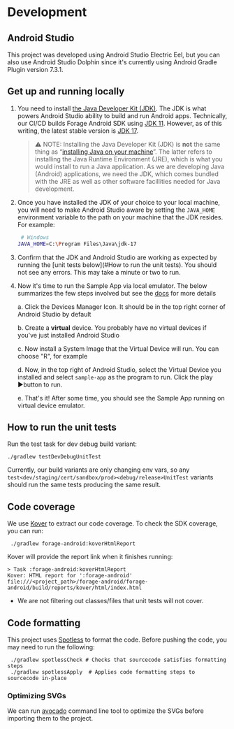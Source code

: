 # Development
## Android Studio
This project was developed using Android Studio Electric Eel, but you can also use Android Studio Dolphin since it's currently using Android Gradle Plugin version 7.3.1.

## Get up and running locally
1. You need to install [the Java Developer Kit (JDK)](https://www.oracle.com/java/technologies/downloads/). The JDK is what powers Android Studio ability to build and run Android apps. Technically, our CI/CD builds Forage Android SDK using [JDK 11](https://github.com/teamforage/forage-android-sdk/blob/f2ff61ed27847b28d631f975c9a79e52f9258802/.github/workflows/CI.yaml#L21). However, as of this writing, the latest stable version is [JDK 17](https://www.oracle.com/java/technologies/downloads/#java17).
    > ⚠️ NOTE: Installing the Java Developer Kit (JDK) is **not** the same thing as “[installing Java on your machine](https://www.oracle.com/ca-en/java/technologies/downloads/)”. The latter refers to installing the Java Runtime Environment (JRE), which is what you would install to run a Java application. As we are developing Java (Android) applications, we need the JDK, which comes bundled with the JRE as well as other software facillities needed for Java development.
2. Once you have installed the JDK of your choice to your local machine, you will need to make Android Studio aware by setting the `JAVA_HOME` environment variable to the path on your machine that the JDK resides. For example:
   ```bash
    # Windows
   JAVA_HOME=C:\Program Files\Java\jdk-17
   ```
3. Confirm that the JDK and Android Studio are working as expected by running the [unit tests below](#How to run the unit tests). You should not see any errors. This may take a minute or two to run.
4. Now it's time to run the Sample App via local emulator. The below summarizes the few steps involved but see the [docs](https://developer.android.com/studio/run/managing-avds) for more details
    
   a. Click the Devices Manager Icon. It should be in the top right corner of Android Studio by default 

   b. Create a **virtual** device. You probably have no virtual devices if you've just installed Android Studio

   c. Now install a System Image that the Virtual Device will run. You can choose "R", for example

   d. Now, in the top right of Android Studio, select the Virtual Device you installed and select `sample-app` as the program to run. Click the play ▶️button to run. 

   e. That's it! After some time, you should see the Sample App running on virtual device emulator. 


## How to run the unit tests
Run the test task for dev debug build variant:
```shell
./gradlew testDevDebugUnitTest  
```

Currently, our build variants are only changing env vars, so any `test<dev/staging/cert/sandbox/prod><debug/release>UnitTest` variants should run the same tests producing the same result.

## Code coverage
We use [Kover](https://github.com/Kotlin/kotlinx-kover) to extract our code coverage.
To check the SDK coverage, you can run:

```shell
 ./gradlew forage-android:koverHtmlReport
```

Kover will provide the report link when it finishes running:

```shell
> Task :forage-android:koverHtmlReport
Kover: HTML report for ':forage-android' file:///<project_path>/forage-android/forage-android/build/reports/kover/html/index.html
```
- We are not filtering out classes/files that unit tests will not cover.

## Code formatting
This project uses [Spotless](https://github.com/diffplug/spotless) to format the code. Before pushing the code, you may need to run the following:

```shell
 ./gradlew spotlessCheck # Checks that sourcecode satisfies formatting steps 
 ./gradlew spotlessApply  # Applies code formatting steps to sourcecode in-place
```

### Optimizing SVGs
We can run [avocado](https://github.com/alexjlockwood/avocado) command line tool to optimize the SVGs before importing them to the project.
